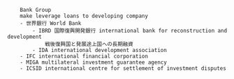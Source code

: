 
        Bank Group
        make leverage loans to developing company
        - 世界銀行 World Bank
            - IBRD 国際復興開発銀行 international bank for reconstruction and development
                戦後復興国と発展途上国への長期融資
            - IDA international development association
        - IFC international financial corporation
        - MIGA multilateral investment guarantee agency
        - ICSID international centre for settlement of investment disputes